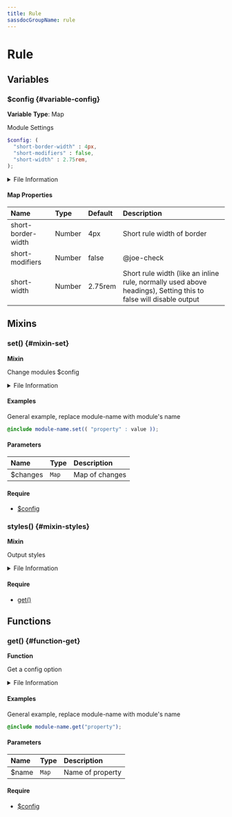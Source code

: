 ```yaml
---
title: Rule
sassdocGroupName: rule
---
```



# Rule





## Variables




<div class="sassdoc-item-header">

###  $config {#variable-config}

  <div class="sassdoc-item-header__labels">
    <span class="tag tag--primary"><strong>Variable</strong></span> <span class="tag"><strong>Type</strong>: Map</span>
  </div>

</div>

  

Module Settings
    
    

``` scss
$config: (
  "short-border-width" : 4px,
  "short-modifiers" : false,
  "short-width" : 2.75rem,
);
```
  


<details>
  <summary>File Information</summary>
  
- **File:** _rule.scss
- **Group:** rule
- **Type:** variable
- **Lines (comments):** 11-15
- **Lines (code):** 17-21

</details>

    

#### Map Properties


|Name|Type|Default|Description|
|:--|:--|:--|:--|
|short-border-width|Number|4px|Short rule width of border|
|short-modifiers|Number|false|@joe-check|
|short-width|Number|2.75rem|Short rule width (like an inline rule, normally used above headings), Setting this to false will disable output|

    
  

## Mixins




<div class="sassdoc-item-header">

###  set() {#mixin-set}

  <div class="sassdoc-item-header__labels">
    <span class="tag tag--primary"><strong>Mixin</strong></span>
  </div>

</div>

  

Change modules $config
    
    


<details>
  <summary>File Information</summary>
  
- **File:** _rule.scss
- **Group:** rule
- **Type:** mixin
- **Lines (comments):** 23-26
- **Lines (code):** 28-30

</details>

    

#### Examples

General example, replace module-name with module's name      


``` scss
@include module-name.set(( "property" : value ));
```
  

      

#### Parameters


|Name|Type|Description|
|:--|:--|:--|
|$changes|`Map`|Map of changes|

    

#### Require

- [$config](/sass/components/accordion/#variable-config)
  


<div class="sassdoc-item-header">

###  styles() {#mixin-styles}

  <div class="sassdoc-item-header__labels">
    <span class="tag tag--primary"><strong>Mixin</strong></span>
  </div>

</div>

  

Output styles
    
    


<details>
  <summary>File Information</summary>
  
- **File:** _rule.scss
- **Group:** rule
- **Type:** mixin
- **Lines (comments):** 41-41
- **Lines (code):** 43-94

</details>

    

#### Require

- [get()](/sass/components/accordion/#function-get)
  
  

## Functions




<div class="sassdoc-item-header">

###  get() {#function-get}

  <div class="sassdoc-item-header__labels">
    <span class="tag tag--primary"><strong>Function</strong></span>
  </div>

</div>

  

Get a config option
    
    


<details>
  <summary>File Information</summary>
  
- **File:** _rule.scss
- **Group:** rule
- **Type:** function
- **Lines (comments):** 32-35
- **Lines (code):** 37-39

</details>

    

#### Examples

General example, replace module-name with module's name      


``` scss
@include module-name.get("property");
```
  

      

#### Parameters


|Name|Type|Description|
|:--|:--|:--|
|$name|`Map`|Name of property|

    

#### Require

- [$config](/sass/components/accordion/#variable-config)
  
  
  